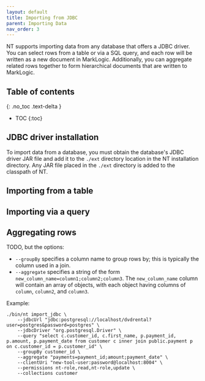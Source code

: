 ```yaml
---
layout: default
title: Importing from JDBC
parent: Importing Data
nav_order: 3
---
```


NT supports importing data from any database that offers a JDBC driver. You can select rows from a table or via a 
SQL query, and each row will be written as a new document in MarkLogic. Additionally, you can aggregate related rows
together to form hierarchical documents that are written to MarkLogic. 

## Table of contents
{: .no_toc .text-delta }

- TOC
{:toc}

## JDBC driver installation

To import data from a database, you must obtain the database's JDBC driver JAR file and add it to the `./ext` directory
location in the NT installation directory. Any JAR file placed in the `./ext` directory is added to the classpath of 
NT.

## Importing from a table

## Importing via a query

## Aggregating rows

TODO, but the options:

- `--groupBy` specifies a column name to group rows by; this is typically the column used in a join.
- `--aggregate` specifies a string of the form `new_column_name=column1;column2;column3`. The `new_column_name` column
  will contain an array of objects, with each object having columns of `column`, `column2`, and `column3`.

Example:

```
./bin/nt import_jdbc \
    --jdbcUrl "jdbc:postgresql://localhost/dvdrental?user=postgres&password=postgres" \
    --jdbcDriver "org.postgresql.Driver" \
    --query "select c.customer_id, c.first_name, p.payment_id, p.amount, p.payment_date from customer c inner join public.payment p on c.customer_id = p.customer_id" \
    --groupBy customer_id \
    --aggregate "payments=payment_id;amount;payment_date" \
    --clientUri "new-tool-user:password@localhost:8004" \
    --permissions nt-role,read,nt-role,update \
    --collections customer
```

